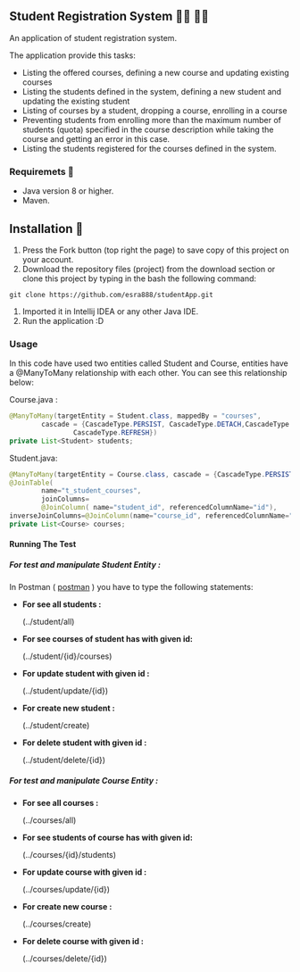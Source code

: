 ## Student Registration System :woman_student: :man_student:

An application of student registration system.

The application provide this tasks:

- Listing the offered courses, defining a new course and updating existing courses
- Listing the students defined in the system, defining a new student and updating the existing student
- Listing of courses by a student, dropping a course, enrolling in a course
- Preventing students from enrolling more than the maximum number of students (quota) specified in the course description while taking the course and getting an error in this case.
- Listing the students registered for the courses defined in the system. 



### Requiremets 🔧

- Java version 8 or higher.
- Maven.

## Installation 🔌

1. Press the Fork button (top right the page) to save copy of this project on your account.
2. Download the repository files (project) from the download section or clone this project by typing in the bash the following command:

```
git clone https://github.com/esra888/studentApp.git
```

1. Imported it in Intellij IDEA or any other Java IDE.
2. Run the application :D

### Usage

In this code have used two entities called Student and Course, entities have a @ManyToMany relationship with each other. You can see this relationship below:

Course.java : 

```java
@ManyToMany(targetEntity = Student.class, mappedBy = "courses",
        cascade = {CascadeType.PERSIST, CascadeType.DETACH,CascadeType.MERGE,
                CascadeType.REFRESH})
private List<Student> students;
```

Student.java:

```java
@ManyToMany(targetEntity = Course.class, cascade = {CascadeType.PERSIST, CascadeType.DETACH,CascadeType.MERGE,CascadeType.REFRESH} )
@JoinTable(
        name="t_student_courses",
        joinColumns=
        @JoinColumn( name="student_id", referencedColumnName="id"),
inverseJoinColumns=@JoinColumn(name="course_id", referencedColumnName="id"))
private List<Course> courses;
```

#### Running The Test 

##### For test and manipulate Student Entity :

In Postman ( [postman](https://www.postman.com/downloads/) ) you have to type the following statements: 

- **For see all students :**

  (../student/all)

- **For see courses of student has with given id:**

  (../student/{id}/courses)

- **For update student with given id :**

  (../student/update/{id})

- **For create new student :**

  (../student/create)

- **For delete student with given id :**

  (../student/delete/{id})

##### For test and manipulate Course Entity : 

- **For see all courses :**

  (../courses/all)

- **For see students of course has with given id:**

  (../courses/{id}/students)

- **For update course with given id :**

  (../courses/update/{id})

- **For create new course :**

  (../courses/create)

- **For delete course with given id :**

  (../courses/delete/{id})
